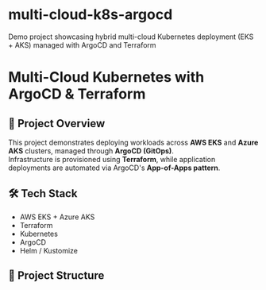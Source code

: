 # multi-cloud-k8s-argocd
Demo project showcasing hybrid multi-cloud Kubernetes deployment (EKS + AKS) managed with ArgoCD and Terraform

# Multi-Cloud Kubernetes with ArgoCD & Terraform

## 🚀 Project Overview
This project demonstrates deploying workloads across **AWS EKS** and **Azure AKS** clusters, managed through **ArgoCD (GitOps)**.  
Infrastructure is provisioned using **Terraform**, while application deployments are automated via ArgoCD's **App-of-Apps pattern**.

## 🛠️ Tech Stack
- AWS EKS + Azure AKS
- Terraform
- Kubernetes
- ArgoCD
- Helm / Kustomize

## 📂 Project Structure
